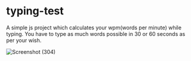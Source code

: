 # typing-test

A simple js project which calculates your wpm(words per minute) while typing. You have to type as much words possible in 30 or 60 seconds as per your wish.

![Screenshot (304)](https://user-images.githubusercontent.com/64877729/172016883-4c81f098-2509-4f6f-9048-d4add3ffeac2.png)

